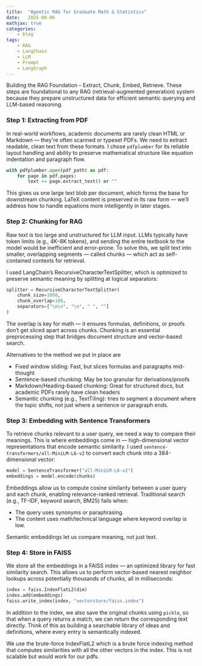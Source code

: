 ```yaml
---
title:  "Agentic RAG for Graduate Math & Statistics"
date:   2025-06-06
mathjax: true
categories:
    - blog
tags: 
    - RAG
    - LangChain
    - LLM
    - Prompt
    - LangGraph
---
```


Building the RAG Foundation – Extract, Chunk, Embed, Retrieve. These steps are foundational to any RAG (retrieval-augmented generation) system because they prepare unstructured data for efficient semantic querying and LLM-based reasoning.

### Step 1: Extracting from PDF
In real-world workflows, academic documents are rarely clean HTML or Markdown — they're often scanned or typeset PDFs. We need to extract readable, clean text from these formats. I chose `pdfplumber` for its reliable layout handling and ability to preserve mathematical structure like equation indentation and paragraph flow.

```python
with pdfplumber.open(pdf_path) as pdf:
    for page in pdf.pages:
        text += page.extract_text() or ""
```

This gives us one large text blob per document, which forms the base for downstream chunking. LaTeX content is preserved in its raw form — we’ll address how to handle equations more intelligently in later stages.


### Step 2: Chunking for RAG
Raw text is too large and unstructured for LLM input. LLMs typically have token limits (e.g., 4K–8K tokens), and sending the entire textbook to the model would be inefficient and error-prone. To solve this, we split text into smaller, overlapping segments — called chunks — which act as self-contained contexts for retrieval.

I used LangChain’s RecursiveCharacterTextSplitter, which is optimized to preserve semantic meaning by splitting at logical separators:

```python
splitter = RecursiveCharacterTextSplitter(
    chunk_size=1000,
    chunk_overlap=100,
    separators=["\n\n", "\n", " ", ""]
)
```
The overlap is key for math — it ensures formulas, definitions, or proofs don’t get sliced apart across chunks. Chunking is an essential preprocessing step that bridges document structure and vector-based search.

Alternatives to the method we put in place are

- Fixed window sliding: Fast, but slices formulas and paragraphs mid-thought
- Sentence-based chunking: May be too granular for derivations/proofs
- Markdown/Heading-based chunking: Great for structured docs, but academic PDFs rarely have clean headers
- Semantic chunking (e.g., TextTiling): tries to segment a document where the topic shifts, not just where a sentence or paragraph ends.

### Step 3: Embedding with Sentence Transformers
To retrieve chunks relevant to a user query, we need a way to compare their meanings. This is where embeddings come in — high-dimensional vector representations that encode semantic similarity. I used `sentence-transformers/all-MiniLM-L6-v2` to convert each chunk into a 384-dimensional vector:

```python
model = SentenceTransformer("all-MiniLM-L6-v2")
embeddings = model.encode(chunks)
```
Embeddings allow us to compute cosine similarity between a user query and each chunk, enabling relevance-ranked retrieval. Traditional search (e.g., TF-IDF, keyword search, BM25) fails when:
- The query uses synonyms or paraphrasing.
- The content uses math/technical language where keyword overlap is low.

Semantic embeddings let us compare meaning, not just text.

### Step 4: Store in FAISS
We store all the embeddings in a FAISS index — an optimized library for fast similarity search. This allows us to perform vector-based nearest neighbor lookups across potentially thousands of chunks, all in milliseconds:

```python
index = faiss.IndexFlatL2(dim)
index.add(embeddings)
faiss.write_index(index, "vectorstore/faiss.index")
```
In addition to the index, we also save the original chunks using `pickle`, so that when a query returns a match, we can return the corresponding text directly. Think of this as building a searchable library of ideas and definitions, where every entry is semantically indexed.

We use the brute-force IndexFlatL2 which is a brute force indexing method that computes similarities with all the other vectors in the index. This is not scalable but would work for our pdfs. 